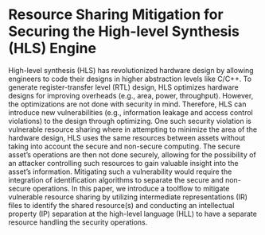 # Resource Sharing Mitigation for Securing the High-level Synthesis (HLS) Engine
High-level synthesis (HLS) has revolutionized hardware design by allowing engineers to code their designs in higher abstraction levels like C/C++. To generate register-transfer level (RTL) design, HLS optimizes hardware designs for improving overheads (e.g., area, power, throughput). However, the optimizations are not done with security in mind. Therefore, HLS can introduce new vulnerabilities (e.g., information leakage and access control violations) to the design through optimizing. One such security violation is vulnerable resource sharing where in attempting to minimize the area of the hardware design, HLS uses the same resources between assets without taking into account the secure and non-secure computing. The secure asset’s operations are then not done securely, allowing for the possibility of an attacker controlling such resources to gain valuable insight into the asset’s information. Mitigating such a vulnerability would require the integration of identification algorithms to separate the secure and non-secure operations. In this paper, we introduce a toolflow to mitigate vulnerable resource sharing by utilizing intermediate representations (IR) files to identify the shared resource(s) and conducting an intellectual property (IP) separation at the high-level language (HLL) to have a separate resource handling the security operations.
